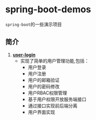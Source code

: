 # spring-boot-demos

`spring-boot`的一些演示项目

## 简介

1. **[user-login]**
    * 实现了简单的用户管理功能,包括：
      * 用户登录
      * 用户注册
      * 用户的邮箱验证
      * 用户的密码修改
      * 用户RBAC权限管理  
      * 基于用户权限开放服务端接口
      * 通过接口实现前后端分离
      * 用户界面实现



[user-login]:./user-login/README.MD